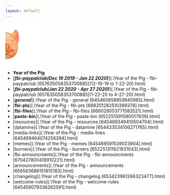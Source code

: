 ```yaml
---
layout: default
---
```


![YotP](./a_abcf9e9ccf7a8cda4736cecd5d356260.png)
- **Year of the Pig**
 - [***fbi-paypalclub(Dec 19 2019 - Jan 22 2020)***](.\Year of the Pig - fbi-paypalclub [657635058353700885](12-19-19 to 1-22-20).html)
 - [***fbi-paypalclub(Jan 22 2020 - Apr 27 2020)***](.\Year of the Pig - fbi-paypalclub [657635058353700885](1-22-20 to 4-27-20).html)
 - [***general***](.\Year of the Pig - general [645460858859945985].html)
 - [**fbi-pts**](.\Year of the Pig - fbi-pts [688201282510389378].html)
 - [**fbi-files**](.\Year of the Pig - fbi-files [666028053771583521].html)
 - [**paste-bin**](.\Year of the Pig - paste-bin [652251591080017939].html)
 - [resources](.\Year of the Pig - resources [645469349410504704].html)
 - [datamine](.\Year of the Pig - datamine [654433534106271765].html)
 - [media-links](.\Year of the Pig - media-links [645469464074256394].html)
 - [memes](.\Year of the Pig - memes [645469591539023904].html)
 - [burners](.\Year of the Pig - burners [652251311621931043].html)
 - [fbi-announcments](.\Year of the Pig - fbi-announcments [670427800418910221].html)
 - [announcements](.\Year of the Pig - announcements [656563686151815183].html)
 - [changelog](.\Year of the Pig - changelog [653423961266323477].html)
 - [welcome-rules](.\Year of the Pig - welcome-rules [645459079338262591].html)

